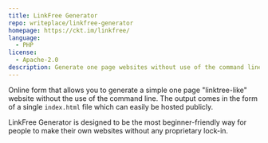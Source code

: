 ```yaml
---
title: LinkFree Generator
repo: writeplace/linkfree-generator
homepage: https://ckt.im/linkfree/
language:
  - PHP
license:
  - Apache-2.0
description: Generate one page websites without use of the command line.
---
```


Online form that allows you to generate a simple one page "linktree-like" website without the use of the command line. The output comes in the form of a single `index.html` file which can easily be hosted publicly.

LinkFree Generator is designed to be the most beginner-friendly way for people to make their own websites without any proprietary lock-in.
